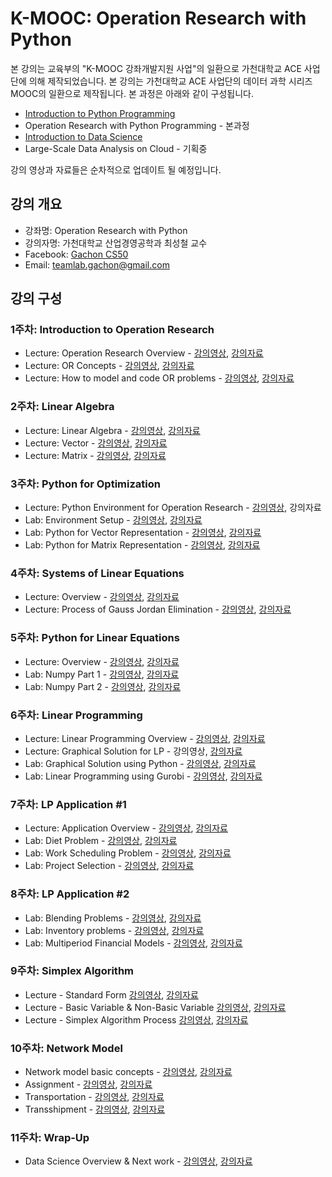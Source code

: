 K-MOOC: Operation Research with Python
======================================

본 강의는 교육부의 "K-MOOC 강좌개발지원 사업"의 일환으로 가천대학교 ACE
사업단에 의해 제작되었습니다. 본 강의는 가천대학교 ACE 사업단의 데이터
과학 시리즈 MOOC의 일환으로 제작됩니다. 본 과정은 아래와 같이
구성됩니다.
- [Introduction to Python Programming](https://github.com/TeamLab/Gachon_CS50_Python_KMOOC)
- Operation Research with Python Programming - 본과정
- [Introduction to Data Science](https://github.com/TeamLab/data_school_at_gachon)
- Large-Scale Data Analysis on Cloud - 기획중

강의 영상과 자료들은 순차적으로 업데이트 될 예정입니다.

## 강의 개요

* 강좌명: Operation Research with Python
* 강의자명: 가천대학교 산업경영공학과 최성철 교수
* Facebook: [Gachon CS50](https://www.facebook.com/GachonCS50)
* Email: teamlab.gachon@gmail.com

## 강의 구성

### 1주차: Introduction to Operation Research

- Lecture: Operation Research Overview -
  [강의영상](https://vimeo.com/200529833/e77d19e230),
  [강의자료](https://doc.co/h3T7mC/D3RiTL)
- Lecture: OR Concepts -
  [강의영상](https://vimeo.com/203947167/1d34393317),
  [강의자료](https://doc.co/e2id4b/D3RiTL)
- Lecture: How to model and code OR problems -
  [강의영상](https://vimeo.com/203948706/59746252b3),
  [강의자료](https://doc.co/9amvEi/D3RiTL)

### 2주차: Linear Algebra

- Lecture: Linear Algebra -
  [강의영상](https://vimeo.com/203950333/375b442946),
  [강의자료](https://doc.co/4HegFG/D3RiTL)
- Lecture: Vector - [강의영상](https://vimeo.com/203953467/7a22970040),
  [강의자료](https://docs.com/choi-sungchul/91855e5f-a6ee-4b56-9ef0-1abf7a037f2a/2-2-vector)
- Lecture: Matrix - [강의영상](https://vimeo.com/203957996/a56615af4a),
  [강의자료](https://doc.co/tyNqM3/D3RiTL)

### 3주차: Python for Optimization

- Lecture: Python Environment for Operation Research -
  [강의영상](https://vimeo.com/203989171/7f3590d0b0), 강의자료
- Lab: Environment Setup -
  [강의영상](https://vimeo.com/203998332/d7b28a2b12),
  [강의자료](https://doc.co/CMHm6X/D3RiTL)
- Lab: Python for Vector Representation -
  [강의영상](https://vimeo.com/202051556/47d480d7a8),
  [강의자료](https://doc.co/5LDoYQ/D3RiTL)
- Lab: Python for Matrix Representation -
  [강의영상](https://vimeo.com/202051267/e746ba56a4),
  [강의자료](https://doc.co/sGDpMb/D3RiTL)

### 4주차: Systems of Linear Equations

- Lecture: Overview -
  [강의영상](https://vimeo.com/204833686/9ef2d8b772),
  [강의자료](https://doc.co/dzqFM8/D3RiTL)
- Lecture: Process of Gauss Jordan Elimination -
  [강의영상](https://vimeo.com/204834243/3fd8bf85c2),
  [강의자료](https://doc.co/Q5Kz9H/D3RiTL)

### 5주차: Python for Linear Equations

- Lecture: Overview - [강의영상](https://vimeo.com/202729287/d729dbceb9), [강의자료](https://doc.co/ePmebL/D3RiTL)
- Lab: Numpy Part 1 -
  [강의영상](https://vimeo.com/202051668/7b689589b3),
  [강의자료](https://doc.co/1rp33T/D3RiTL)
- Lab: Numpy Part 2 -
  [강의영상](https://vimeo.com/202504928/8595bb7eb4),
  [강의자료](https://doc.co/mziVa1/D3RiTL)

### 6주차: Linear Programming

- Lecture: Linear Programming Overview - [강의영상](https://vimeo.com/204835880/d36b4ea247),
  [강의자료](https://doc.co/4n21zH/D3RiTL)
- Lecture: Graphical Solution for LP - 강의영상,
  [강의자료](https://doc.co/UFqcH1/D3RiTL)
- Lab: Graphical Solution using Python -
  [강의영상](https://vimeo.com/204837178/08cd7f5d98),
  [강의자료](https://doc.co/7naGkR/D3RiTL)
- Lab: Linear Programming using Gurobi -
  [강의영상](https://vimeo.com/204837417/5a3e9bf863),
  [강의자료](https://doc.co/nBwDT1/D3RiTL)

### 7주차: LP Application #1
- Lecture: Application Overview -
  [강의영상](https://vimeo.com/204838997/10c2ef4c2f), [강의자료](https://doc.co/3HzbcX/D3RiTL)
- Lab: Diet Problem -
  [강의영상](https://vimeo.com/204839745/c4b114a842), [강의자료](https://doc.co/wTgcst/D3RiTL)
- Lab: Work Scheduling Problem -
  [강의영상](https://vimeo.com/204840029/f50be6be2b), [강의자료](https://doc.co/v9RkQx/D3RiTL)
- Lab: Project Selection -
  [강의영상](https://vimeo.com/204840423/fd2191a24b), [강의자료](https://doc.co/W1x4k3/D3RiTL)

### 8주차: LP Application #2
- Lab: Blending Problems -
  [강의영상](https://vimeo.com/202694598/3863ef7d0d), [강의자료](https://doc.co/VFgdeu/D3RiTL)
- Lab: Inventory problems -
  [강의영상](https://vimeo.com/202699768/73e94a7c51), [강의자료](https://doc.co/uWE7uy/D3RiTL)
- Lab: Multiperiod Financial Models -
  [강의영상](https://vimeo.com/202703623/1da3f3a836), [강의자료](https://doc.co/F9JKZr/D3RiTL)

### 9주차: Simplex Algorithm
- Lecture - Standard Form
  [강의영상](https://vimeo.com/202712086/e5bf0b440e), [강의자료](https://doc.co/k7hWgr/D3RiTL)
- Lecture - Basic Variable & Non-Basic Variable
  [강의영상](https://vimeo.com/202722029/f3d03e7e3a), [강의자료](https://doc.co/w8RUWg/D3RiTL)
- Lecture - Simplex Algorithm Process
  [강의영상](https://vimeo.com/202717997/c6905dd53e), [강의자료](https://doc.co/VBMo8j/D3RiTL)

### 10주차: Network Model
- Network model basic concepts - [강의영상](), [강의자료]()
- Assignment - [강의영상](), [강의자료]()
- Transportation - [강의영상](), [강의자료]()
- Transshipment - [강의영상](), [강의자료]()

### 11주차: Wrap-Up
- Data Science Overview & Next work - [강의영상](), [강의자료]()